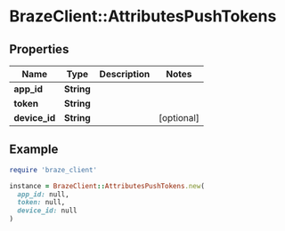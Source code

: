 # BrazeClient::AttributesPushTokens

## Properties

| Name | Type | Description | Notes |
| ---- | ---- | ----------- | ----- |
| **app_id** | **String** |  |  |
| **token** | **String** |  |  |
| **device_id** | **String** |  | [optional] |

## Example

```ruby
require 'braze_client'

instance = BrazeClient::AttributesPushTokens.new(
  app_id: null,
  token: null,
  device_id: null
)
```

